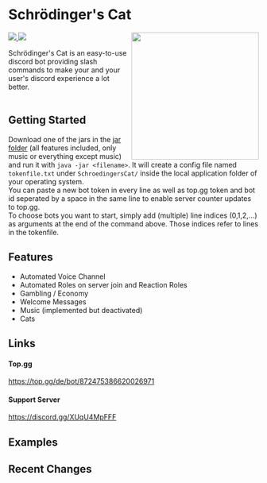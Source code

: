 # Schrödinger's Cat

<img align="right" src="https://user-images.githubusercontent.com/88390464/192118947-6e713788-9a1d-443d-b8ba-7d59f4dd4165.png" height="256" width="256">

<div>
   <a href="https://top.gg/bot/872475386620026971">
      <img src="https://top.gg/api/widget/servers/872475386620026971.svg">
   </a>
   <a href="https://www.discord.gg/XUqU4MpFFF">
      <img src="https://discordapp.com/api/guilds/872891293733388320/widget.png">
   </a>
</div>

Schrödinger's Cat is an easy-to-use discord bot providing slash commands to make your and your user's discord experience a lot better. <br><br>

## Getting Started

Download one of the jars in the [jar folder](out/artifacts/SchroedingersCat_jar) (all features included, only music or everything except music) and run it with `java -jar <filename>`. 
It will create a config file named `tokenfile.txt` under `SchroedingersCat/` inside the local application folder of your operating system. <br>
You can paste a new bot token in every line as well as top.gg token and bot id seperated by a space in the same line to enable server counter updates to top.gg. <br>
To choose bots you want to start, simply add (multiple) line indices (0,1,2,...) as arguments at the end of the command above. Those indices refer to lines in the tokenfile. 

## Features

   - Automated Voice Channel
   - Automated Roles on server join and Reaction Roles
   - Gambling / Economy
   - Welcome Messages
   - Music (implemented but deactivated)
   - Cats
  
## Links

  #### Top.gg <br>
  https://top.gg/de/bot/872475386620026971<br>
  
  #### Support Server <br>
  https://discord.gg/XUqU4MpFFF

## Examples


## Recent Changes


